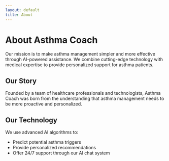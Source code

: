 ```yaml
---
layout: default
title: About
---
```


# About Asthma Coach

Our mission is to make asthma management simpler and more effective through AI-powered assistance. We combine cutting-edge technology with medical expertise to provide personalized support for asthma patients.

## Our Story

Founded by a team of healthcare professionals and technologists, Asthma Coach was born from the understanding that asthma management needs to be more proactive and personalized.

## Our Technology

We use advanced AI algorithms to:
- Predict potential asthma triggers
- Provide personalized recommendations
- Offer 24/7 support through our AI chat system
